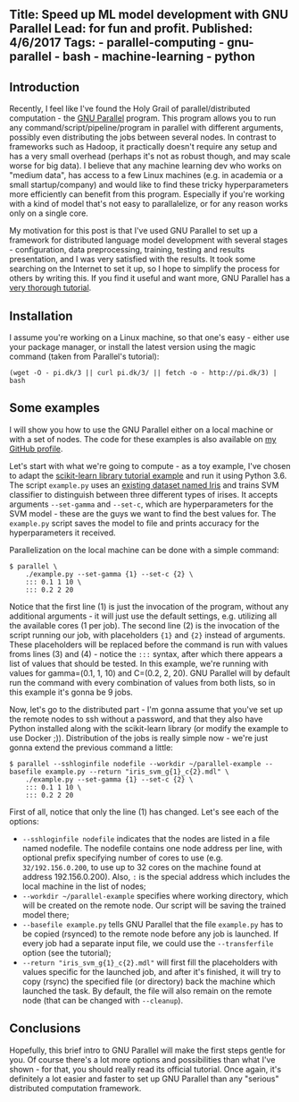 Title: Speed up ML model development with GNU Parallel
Lead: for fun and profit.
Published: 4/6/2017
Tags: 
    - parallel-computing
    - gnu-parallel
    - bash
    - machine-learning
    - python
---

## Introduction

Recently, I feel like I've found the Holy Grail of parallel/distributed computation - the [GNU Parallel](https://www.gnu.org/software/parallel/) program. This program allows you to run any command/script/pipeline/program in parallel with different arguments, possibly even distributing the jobs between several nodes. In contrast to frameworks such as Hadoop, it practically doesn't require any setup and has a very small overhead (perhaps it's not as robust though, and may scale worse for big data). I believe that any machine learning dev who works on "medium data", has access to a few Linux machines (e.g. in academia or a small startup/company) and would like to find these tricky hyperparameters more efficiently can benefit from this program. Especially if you're working with a kind of model that's not easy to parallalelize, or for any reason works only on a single core.

My motivation for this post is that I've used GNU Parallel to set up a framework for distributed language model development with several stages - configuration, data preprocessing, training, testing and results presentation, and I was very satisfied with the results. It took some searching on the Internet to set it up, so I hope to simplify the process for others by writing this. If you find it useful and want more, GNU Parallel has a [very thorough tutorial](https://www.gnu.org/software/parallel/parallel_tutorial.html).

## Installation

I assume you're working on a Linux machine, so that one's easy - either use your package manager, or install the latest version using the magic command (taken from Parallel's tutorial):

    (wget -O - pi.dk/3 || curl pi.dk/3/ || fetch -o - http://pi.dk/3) | bash

## Some examples

I will show you how to use the GNU Parallel either on a local machine or with a set of nodes. The code for these examples is also available on [my GitHub profile](https://github.com/pzelasko/parallel-example).

Let's start with what we're going to compute - as a toy example, I've chosen to adapt the [scikit-learn library tutorial example](http://scikit-learn.org/stable/tutorial/basic/tutorial.html) and run it using Python 3.6. The script `example.py` uses an [existing dataset named Iris](http://scikit-learn.org/stable/auto_examples/datasets/plot_iris_dataset.html#sphx-glr-auto-examples-datasets-plot-iris-dataset-py) and trains SVM classifier to distinguish between three different types of irises. It accepts arguments `--set-gamma` and `--set-c`, which are hyperparameters for the SVM model - these are the guys we want to find the best values for. The `example.py` script saves the model to file and prints accuracy for the hyperparameters it received.

Parallelization on the local machine can be done with a simple command:

    $ parallel \
        ./example.py --set-gamma {1} --set-c {2} \
        ::: 0.1 1 10 \
        ::: 0.2 2 20

Notice that the first line (1) is just the invocation of the program, without any additional arguments - it will just use the default settings, e.g. utilizing all the available cores (1 per job). The second line (2) is the invocation of the script running our job, with placeholders `{1}` and `{2}` instead of arguments. These placeholders will be replaced before the command is run with values froms lines (3) and (4) - notice the `:::` syntax, after which there appears a list of values that should be tested. In this example, we're running with values for gamma=(0.1, 1, 10) and C=(0.2, 2, 20). GNU Parallel will by default run the command with every combination of values from both lists, so in this example it's gonna be 9 jobs.

Now, let's go to the distributed part - I'm gonna assume that you've set up the remote nodes to ssh without a password, and that they also have Python installed along with the scikit-learn library (or modify the example to use Docker ;)). Distribution of the jobs is really simple now - we're just gonna extend the previous command a little:

    $ parallel --sshloginfile nodefile --workdir ~/parallel-example --basefile example.py --return "iris_svm_g{1}_c{2}.mdl" \
        ./example.py --set-gamma {1} --set-c {2} \
        ::: 0.1 1 10 \
        ::: 0.2 2 20

First of all, notice that only the line (1) has changed. Let's see each of the options:
- `--sshloginfile nodefile` indicates that the nodes are listed in a file named nodefile. The nodefile contains one node address per line, with optional prefix specifying number of cores to use (e.g. `32/192.156.0.200`, to use up to 32 cores on the machine found at address 192.156.0.200). Also, `:` is the special address which includes the local machine in the list of nodes;
- `--workdir ~/parallel-example` specifies where working directory, which will be created on the remote node. Our script will be saving the trained model there;
- `--basefile example.py` tells GNU Parallel that the file `example.py` has to be copied (rsynced) to the remote node before any job is launched. If every job had a separate input file, we could use the `--transferfile` option (see the tutorial);
- `--return "iris_svm_g{1}_c{2}.mdl"` will first fill the placeholders with values specific for the launched job, and after it's finished, it will try to copy (rsync) the specified file (or directory) back the machine which launched the task. By default, the file will also remain on the remote node (that can be changed with `--cleanup`).

## Conclusions

Hopefully, this brief intro to GNU Parallel will make the first steps gentle for you. Of course there's a lot more options and possibilities than what I've shown - for that, you should really read its official tutorial. Once again, it's definitely a lot easier and faster to set up GNU Parallel than any "serious" distributed computation framework.

